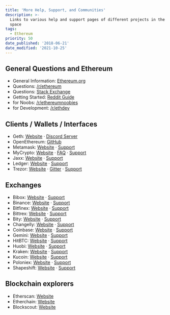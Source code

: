 ```yaml
---
title: 'More Help, Support, and Communities'
description: >-
  Links to various help and support pages of different projects in the crypto
  space
tags:
  - Ethereum
priority: 50
date_published: '2018-06-21'
date_modified: '2021-10-25'
---
```


## General Questions and Ethereum

- General Information: [Ethereum.org](https://ethereum.org)
- Questions: [/r/ethereum](https://reddit.com/r/ethereum)
- Questions: [Stack Exchange](https://ethereum.stackexchange.com/)
- Getting Started: [Reddit Guide](https://www.reddit.com/r/ethereum/comments/61y5ix/welcome_to_rethereum_the_reddit_front_page_of_the/)
- for Noobs: [/r/ethereumnoobies](https://www.reddit.com/r/ethereumnoobies)
- for Development: [/r/ethdev](https://www.reddit.com/r/ethdev)

## Clients / Wallets / Interfaces

- Geth: [Website](https://geth.ethereum.org/) · [Discord Server](https://discord.gg/invite/nthXNEv)
- OpenEthereum: [GitHub](https://github.com/openethereum/openethereum)
- Metamask: [Website](https://metamask.io/) · [Support](https://metamask.zendesk.com/hc/en-us)
- MyCrypto: [Website](https://mycrypto.com/) · [FAQ](/) · [Support](mailto:support@mycrypto.com)
- Jaxx: [Website](https://jaxx.io/) · [Support](https://support.decentral.ca/hc/en-us)
- Ledger: [Website](https://www.ledgerwallet.com/r/1985?path=/products/) · [Support](https://support.ledger.com/hc/en-us/requests/new)
- Trezor: [Website](https://shop.trezor.io/?offer_id=10&aff_id=1735) · [Gitter](https://gitter.im/trezor/community) · [Support](https://trezor.io/support/)

## Exchanges

- Bibox: [Website](https://www.bibox.com/) · [Support](https://bibox.zendesk.com/hc/en-us/categories/115000398333-Support)
- Binance: [Website](https://www.binance.com/) · [Support](https://binance.zendesk.com/hc/en-us)
- Bitfinex: [Website](https://www.bitfinex.com/) · [Support](https://cs.bitfinex.com)
- Bittrex: [Website](https://bittrex.com/Home/Markets) · [Support](https://bittrex.com/Home/Contact)
- Bity: [Website](https://bity.com/af/jshkb37v) · [Support](https://bity.com/faq)
- Changelly: [Website](https://changelly.com/) · [Support](https://support.changelly.com/support/home)
- Coinbase: [Website](https://coinbase-consumer.sjv.io/RVmkN) · [Support](https://help.coinbase.com/)
- Gemini: [Website](https://gemini.com/) · [Support](https://support.gemini.com/hc/en-us)
- HitBTC: [Website](https://hitbtc.com/) · [Support](https://support.hitbtc.com/en/support/home)
- Huobi: [Website](https://www.huobi.com/) · [Support](https://huobiglobal.zendesk.com/hc/en-us)
- Kraken: [Website](https://www.kraken.com/) · [Support](https://support.kraken.com/hc/en-us)
- Kucoin: [Website](https://www.kucoin.com/) · [Support](https://support.kucoin.plus/hc/en-us)
- Poloniex: [Website](https://poloniex.com/) · [Support](https://support.poloniex.com/hc/en-us)
- Shapeshift: [Website](https://shapeshift.com) · [Support](https://shapeshift.zendesk.com/hc/en-us/requests/new)

## Blockchain explorers

- Etherscan: [Website](https://etherscan.io/)
- Etherchain: [Website](https://www.etherchain.org/)
- Blockscout: [Website](https://blockscout.com/etc/mainnet)
